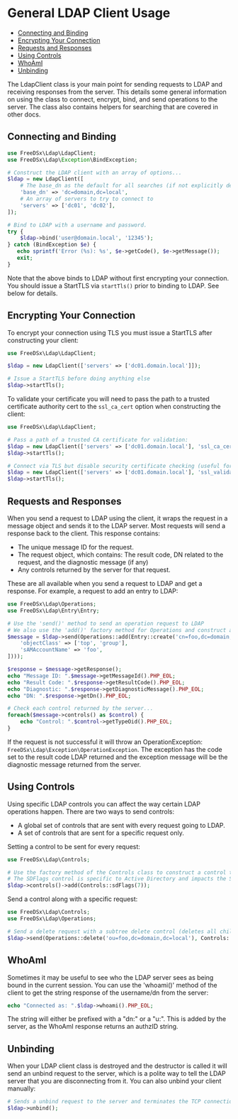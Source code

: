 General LDAP Client Usage
===================

* [Connecting and Binding](#connecting-and-binding)
* [Encrypting Your Connection](#encrypting-your-connection)
* [Requests and Responses](#requests-and-responses)
* [Using Controls](#using-controls)
* [WhoAmI](#whoami)
* [Unbinding](#unbinding)

The LdapClient class is your main point for sending requests to LDAP and receiving responses from the server. This details
some general information on using the class to connect, encrypt, bind, and send operations to the server. The class also
contains helpers for searching that are covered in other docs.

## Connecting and Binding

```php
use FreeDSx\Ldap\LdapClient;
use FreeDSx\Ldap\Exception\BindException;

# Construct the LDAP client with an array of options...
$ldap = new LdapClient([
    # The base_dn as the default for all searches (if not explicitly defined)
    'base_dn' => 'dc=domain,dc=local',
    # An array of servers to try to connect to
    'servers' => ['dc01', 'dc02'],
]);

# Bind to LDAP with a username and password.
try {
    $ldap->bind('user@domain.local', '12345');
} catch (BindException $e) {
   echo sprintf('Error (%s): %s', $e->getCode(), $e->getMessage());
   exit;
}
```

Note that the above binds to LDAP without first encrypting your connection. You should issue a StartTLS via `startTls()`
prior to binding to LDAP. See below for details. 

## Encrypting Your Connection

To encrypt your connection using TLS you must issue a StartTLS after constructing your client:

```php
use FreeDSx\Ldap\LdapClient;

$ldap = new LdapClient(['servers' => ['dc01.domain.local']]);

# Issue a StartTLS before doing anything else
$ldap->startTls();
```

To validate your certificate you will need to pass the path to a trusted certificate authority cert to the `ssl_ca_cert`
option when constructing the client:

```php
use FreeDSx\Ldap\LdapClient;

# Pass a path of a trusted CA certificate for validation:
$ldap = new LdapClient(['servers' => ['dc01.domain.local'], 'ssl_ca_cert' => '/path/to/cert.pem']);
$ldap->startTls();

# Connect via TLS but disable security certificate checking (useful for troubleshooting):
$ldap = new LdapClient(['servers' => ['dc01.domain.local'], 'ssl_validate_cert' => false]);
$ldap->startTls();
```

## Requests and Responses

When you send a request to LDAP using the client, it wraps the request in a message object and sends it to the LDAP server.
Most requests will send a response back to the client. This response contains:

* The unique message ID for the request.
* The request object, which contains: The result code, DN related to the request, and the diagnostic message (if any)
* Any controls returned by the server for that request.

These are all available when you send a request to LDAP and get a response. For example, a request to add an entry to LDAP:

```php
use FreeDSx\Ldap\Operations;
use FreeDSx\Ldap\Entry\Entry;

# Use the 'send()' method to send an operation request to LDAP
# We also use the 'add()' factory method for Operations and construct an Entry object 
$message = $ldap->send(Operations::add(Entry::create('cn=foo,dc=domain,dc=local', [
    'objectClass' => ['top', 'group'],
    'sAMAccountName' => 'foo',
])));

$response = $message->getResponse();
echo "Message ID: ".$message->getMessageId().PHP_EOL;
echo "Result Code: ".$response->getResultCode().PHP_EOL;
echo "Diagnostic: ".$response->getDiagnosticMessage().PHP_EOL;
echo "DN: ".$response->getDn().PHP_EOL;

# Check each control returned by the server...
foreach($message->controls() as $control) {
    echo "Control: ".$control->getTypeOid().PHP_EOL;
}
```

If the request is not successful it will throw an OperationException: `FreeDSx\Ldap\Exception\OperationException`. The
exception has the code set to the result code LDAP returned and the exception message will be the diagnostic message
returned from the server.

## Using Controls

Using specific LDAP controls you can affect the way certain LDAP operations happen. There are two ways to send controls:

* A global set of controls that are sent with every request going to LDAP.
* A set of controls that are sent for a specific request only.

Setting a control to be sent for every request:

```php
use FreeDSx\Ldap\Controls;

# Use the factory method of the Controls class to construct a control to set globally on the client.
# The SDFlags control is specific to Active Directory and impacts the Security Descriptor.
$ldap->controls()->add(Controls::sdFlags(7));
```

Send a control along with a specific request:

```php
use FreeDSx\Ldap\Controls;
use FreeDSx\Ldap\Operations;

# Send a delete request with a subtree delete control (deletes all children below the entry...)
$ldap->send(Operations::delete('ou=foo,dc=domain,dc=local'), Controls::subtreeDelete());
```

## WhoAmI

Sometimes it may be useful to see who the LDAP server sees as being bound in the current session. You can use the
'whoami()' method of the client to get the string response of the username/dn from the server:

```php
echo "Connected as: ".$ldap->whoami().PHP_EOL;
```

The string will either be prefixed with a "dn:" or a "u:". This is added by the server, as the WhoAmI response returns
an authzID string.

## Unbinding

When your LDAP client class is destroyed and the destructor is called it will send an unbind request to the server, which
is a polite way to tell the LDAP server that you are disconnecting from it. You can also unbind your client manually:

```php
# Sends a unbind request to the server and terminates the TCP connection
$ldap->unbind();
```
